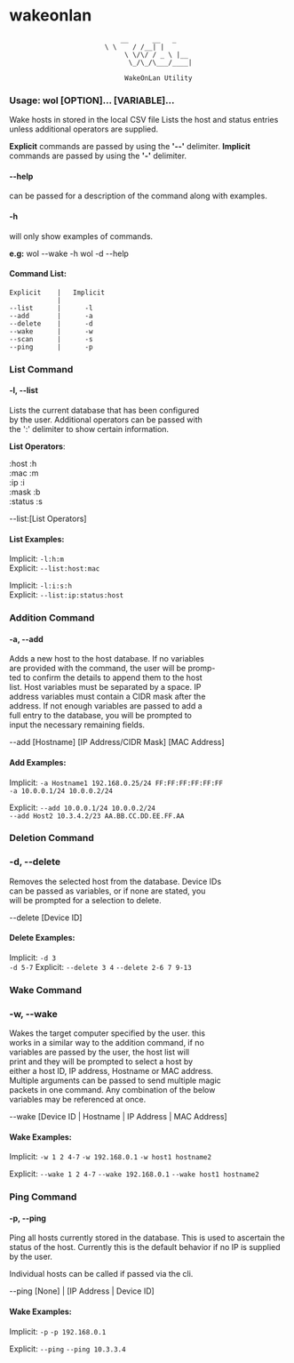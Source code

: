 

# wakeonlan
      	    					__      __   _
      						\ \    / /__| |
           					 	 \ \/\/ / _ \ |__
        					 	  \_/\_/\___/____|

						         WakeOnLan Utility

### Usage: wol [OPTION]... [VARIABLE]...

   Wake hosts in stored in the local CSV file
   Lists the host and status entries unless 
   additional operators are supplied.

**Explicit** commands are passed by using the **'--'** delimiter.
**Implicit** commands are passed by using the **'-'** delimiter.

#### --help
   can be passed for a description of the
   command along with examples.

#### -h       
   will only show examples of commands.
             
**e.g:**
    wol --wake -h
    wol -d --help

#### Command List:

    Explicit    |   Implicit
                |
    --list      |      -l
    --add       |      -a
    --delete    |      -d
    --wake      |      -w
    --scan      |      -s
    --ping      |      -p
    
### __List Command__
   
#### -l, --list      		
   Lists the current database that has been configured  
   by the user. Additional operators can be passed with  
   the ':' delimiter to show certain information.  
   
   **List Operators**:  
   
   :host   :h  
   :mac    :m  
   :ip     :i  
   :mask   :b  
   :status :s  
 
 --list:[List Operators]

#### List Examples:

   Implicit:   `-l:h:m `  
   Explicit:   `--list:host:mac`  
 
   Implicit:   `-l:i:s:h`  
   Explicit:   `--list:ip:status:host`  
	
### __Addition Command__
	
#### -a, --add
   Adds a new host to the host database. If no variables  
   are provided with the command, the user will be promp-  
   ted to confirm the details to append them to the host  
   list. Host variables must be separated by a space. IP  
   address variables must contain a CIDR mask after the   
   address. If not enough variables are passed to add a  
   full entry to the database, you will be prompted to  
   input the necessary remaining fields.  
 
   --add [Hostname] [IP Address/CIDR Mask] [MAC Address]

#### Add Examples:
   Implicit:	`-a Hostname1 192.168.0.25/24 FF:FF:FF:FF:FF:FF`  
		`-a 10.0.0.1/24 10.0.0.2/24`  
 
   Explicit:	`--add 10.0.0.1/24 10.0.0.2/24`  
   		`--add Host2 10.3.4.2/23 AA.BB.CC.DD.EE.FF.AA`
			
### __Deletion Command__
			
### -d, --delete    
   Removes the selected host from the database. Device IDs  
   can be passed as variables, or if none are stated, you  
   will be prompted for a selection to delete.  
 
   --delete [Device ID]

#### Delete Examples:
   Implicit:	`-d 3`  
   		`-d 5-7`
   Explicit:  	`--delete 3 4`
   		`--delete 2-6 7 9-13`
			
### __Wake Command__
			
### -w, --wake      
   Wakes the target computer specified by the user. this  
   works in a similar way to the addition command, if no  
   variables are passed by the user, the host list will  
   print and they will be prompted to select a host by  
   either a host ID, IP address, Hostname or MAC address.  
   Multiple arguments can be passed to send multiple magic  
   packets in one command. Any combination of the below  
   variables may be referenced at once.  
 
   --wake [Device ID | Hostname | IP Address | MAC Address]

#### Wake Examples:
  Implicit:   `-w 1 2 4-7`
  	      `-w 192.168.0.1`
	      `-w host1 hostname2`
	       
  Explicit:   `--wake 1 2 4-7`
  	      `--wake 192.168.0.1`
	      `--wake host1 hostname2`  
  
  
### __Ping Command__
   
#### -p, --ping

   Ping all hosts currently stored in the database.
   This is used to ascertain the status of the host.
   Currently this is the default behavior if no IP
   is supplied by the user.

   Individual hosts can be called if passed via the
   cli.
   
   --ping [None] | [IP Address | Device ID]

#### Wake Examples:
    

   Implicit:   `-p` 
    	       `-p 192.168.0.1`
		
   Explicit:  `--ping` 
              `--ping 10.3.3.4`

